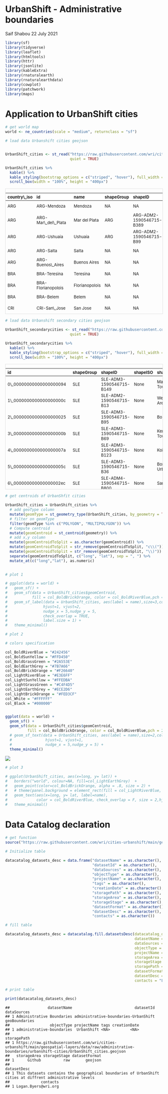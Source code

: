 UrbanShift - Administrative boundaries
================
Saif Shabou
22 July 2021

``` r
library(sf)
library(tidyverse)
library(leaflet)
library(htmltools)
library(httr)
library(jsonlite)
library(kableExtra)
library(rnaturalearth)
library(rnaturalearthdata)
library(cowplot)
library(patchwork)
library(maps)
```

# Application to UrbanShift cities

``` r
# get world map
world <- ne_countries(scale = "medium", returnclass = "sf")

# load data Urbanshift cities geojson


UrbanShift_cities <- st_read("https://raw.githubusercontent.com/wri/cities-urbanshift/main/geospatial-layers/data/raw/administrative-boundaries/urbanshift-cities/UrbanShift_cities.geojson",
                             quiet = TRUE)

UrbanShift_cities %>%
  kable() %>%
  kable_styling(bootstrap_options = c("striped", "hover"), full_width = F, font_size = 13) %>%
  scroll_box(width = "100%", height = "400px")
```

<div
style="border: 1px solid #ddd; padding: 0px; overflow-y: scroll; height:400px; overflow-x: scroll; width:100%; ">

<table class="table table-striped table-hover" style="font-size: 13px; width: auto !important; margin-left: auto; margin-right: auto;">
<thead>
<tr>
<th style="text-align:left;position: sticky; top:0; background-color: #FFFFFF;">
country\_iso
</th>
<th style="text-align:left;position: sticky; top:0; background-color: #FFFFFF;">
id
</th>
<th style="text-align:left;position: sticky; top:0; background-color: #FFFFFF;">
name
</th>
<th style="text-align:left;position: sticky; top:0; background-color: #FFFFFF;">
shapeGroup
</th>
<th style="text-align:left;position: sticky; top:0; background-color: #FFFFFF;">
shapeID
</th>
<th style="text-align:left;position: sticky; top:0; background-color: #FFFFFF;">
shapeISO
</th>
<th style="text-align:left;position: sticky; top:0; background-color: #FFFFFF;">
shapeName
</th>
<th style="text-align:left;position: sticky; top:0; background-color: #FFFFFF;">
shapeType
</th>
<th style="text-align:left;position: sticky; top:0; background-color: #FFFFFF;">
ADM0\_shape
</th>
<th style="text-align:left;position: sticky; top:0; background-color: #FFFFFF;">
ADM1\_sha\_1
</th>
<th style="text-align:left;position: sticky; top:0; background-color: #FFFFFF;">
ADM1\_shape
</th>
<th style="text-align:left;position: sticky; top:0; background-color: #FFFFFF;">
ADMHIERARC
</th>
<th style="text-align:left;position: sticky; top:0; background-color: #FFFFFF;">
geometry
</th>
</tr>
</thead>
<tbody>
<tr>
<td style="text-align:left;">
ARG
</td>
<td style="text-align:left;">
ARG-Mendoza
</td>
<td style="text-align:left;">
Mendoza
</td>
<td style="text-align:left;">
NA
</td>
<td style="text-align:left;">
NA
</td>
<td style="text-align:left;">
NA
</td>
<td style="text-align:left;">
NA
</td>
<td style="text-align:left;">
NA
</td>
<td style="text-align:left;">
NA
</td>
<td style="text-align:left;">
NA
</td>
<td style="text-align:left;">
NA
</td>
<td style="text-align:left;">
NA
</td>
<td style="text-align:left;">
POLYGON ((-70.09376 -33.051…
</td>
</tr>
<tr>
<td style="text-align:left;">
ARG
</td>
<td style="text-align:left;">
ARG-Mar\_del\_Plata
</td>
<td style="text-align:left;">
Mar del Plata
</td>
<td style="text-align:left;">
ARG
</td>
<td style="text-align:left;">
ARG-ADM2-1590546715-B389
</td>
<td style="text-align:left;">
ARG
</td>
<td style="text-align:left;">
Partido de General Pueyrred&lt;U+FFFD&gt;n
</td>
<td style="text-align:left;">
ADM2
</td>
<td style="text-align:left;">
NA
</td>
<td style="text-align:left;">
NA
</td>
<td style="text-align:left;">
NA
</td>
<td style="text-align:left;">
NA
</td>
<td style="text-align:left;">
GEOMETRYCOLLECTION (LINESTR…
</td>
</tr>
<tr>
<td style="text-align:left;">
ARG
</td>
<td style="text-align:left;">
ARG-Ushuaia
</td>
<td style="text-align:left;">
Ushuaia
</td>
<td style="text-align:left;">
ARG
</td>
<td style="text-align:left;">
ARG-ADM2-1590546715-B99
</td>
<td style="text-align:left;">
ARG
</td>
<td style="text-align:left;">
Departamento Ushuaia
</td>
<td style="text-align:left;">
ADM2
</td>
<td style="text-align:left;">
NA
</td>
<td style="text-align:left;">
NA
</td>
<td style="text-align:left;">
NA
</td>
<td style="text-align:left;">
NA
</td>
<td style="text-align:left;">
MULTIPOLYGON (((-64.35062 -…
</td>
</tr>
<tr>
<td style="text-align:left;">
ARG
</td>
<td style="text-align:left;">
ARG-Salta
</td>
<td style="text-align:left;">
Salta
</td>
<td style="text-align:left;">
NA
</td>
<td style="text-align:left;">
NA
</td>
<td style="text-align:left;">
NA
</td>
<td style="text-align:left;">
NA
</td>
<td style="text-align:left;">
NA
</td>
<td style="text-align:left;">
NA
</td>
<td style="text-align:left;">
NA
</td>
<td style="text-align:left;">
NA
</td>
<td style="text-align:left;">
NA
</td>
<td style="text-align:left;">
POLYGON ((-65.53171 -25.026…
</td>
</tr>
<tr>
<td style="text-align:left;">
ARG
</td>
<td style="text-align:left;">
ARG-Buenos\_Aires
</td>
<td style="text-align:left;">
Buenos Aires
</td>
<td style="text-align:left;">
NA
</td>
<td style="text-align:left;">
NA
</td>
<td style="text-align:left;">
NA
</td>
<td style="text-align:left;">
NA
</td>
<td style="text-align:left;">
NA
</td>
<td style="text-align:left;">
NA
</td>
<td style="text-align:left;">
NA
</td>
<td style="text-align:left;">
NA
</td>
<td style="text-align:left;">
NA
</td>
<td style="text-align:left;">
MULTIPOLYGON (((-58.36618 -…
</td>
</tr>
<tr>
<td style="text-align:left;">
BRA
</td>
<td style="text-align:left;">
BRA-Teresina
</td>
<td style="text-align:left;">
Teresina
</td>
<td style="text-align:left;">
NA
</td>
<td style="text-align:left;">
NA
</td>
<td style="text-align:left;">
NA
</td>
<td style="text-align:left;">
NA
</td>
<td style="text-align:left;">
NA
</td>
<td style="text-align:left;">
NA
</td>
<td style="text-align:left;">
NA
</td>
<td style="text-align:left;">
NA
</td>
<td style="text-align:left;">
NA
</td>
<td style="text-align:left;">
POLYGON ((-42.599 -5.349998…
</td>
</tr>
<tr>
<td style="text-align:left;">
BRA
</td>
<td style="text-align:left;">
BRA-Florianopolois
</td>
<td style="text-align:left;">
Florianopolois
</td>
<td style="text-align:left;">
NA
</td>
<td style="text-align:left;">
NA
</td>
<td style="text-align:left;">
NA
</td>
<td style="text-align:left;">
NA
</td>
<td style="text-align:left;">
NA
</td>
<td style="text-align:left;">
NA
</td>
<td style="text-align:left;">
NA
</td>
<td style="text-align:left;">
NA
</td>
<td style="text-align:left;">
NA
</td>
<td style="text-align:left;">
MULTIPOLYGON (((-48.58167 -…
</td>
</tr>
<tr>
<td style="text-align:left;">
BRA
</td>
<td style="text-align:left;">
BRA-Belem
</td>
<td style="text-align:left;">
Belem
</td>
<td style="text-align:left;">
NA
</td>
<td style="text-align:left;">
NA
</td>
<td style="text-align:left;">
NA
</td>
<td style="text-align:left;">
NA
</td>
<td style="text-align:left;">
NA
</td>
<td style="text-align:left;">
NA
</td>
<td style="text-align:left;">
NA
</td>
<td style="text-align:left;">
NA
</td>
<td style="text-align:left;">
NA
</td>
<td style="text-align:left;">
MULTIPOLYGON (((-48.54139 -…
</td>
</tr>
<tr>
<td style="text-align:left;">
CRI
</td>
<td style="text-align:left;">
CRI-San\_Jose
</td>
<td style="text-align:left;">
San Jose
</td>
<td style="text-align:left;">
NA
</td>
<td style="text-align:left;">
NA
</td>
<td style="text-align:left;">
NA
</td>
<td style="text-align:left;">
NA
</td>
<td style="text-align:left;">
NA
</td>
<td style="text-align:left;">
NA
</td>
<td style="text-align:left;">
NA
</td>
<td style="text-align:left;">
NA
</td>
<td style="text-align:left;">
NA
</td>
<td style="text-align:left;">
POLYGON ((-83.76411 9.60485…
</td>
</tr>
<tr>
<td style="text-align:left;">
RWA
</td>
<td style="text-align:left;">
RWA-Kigali
</td>
<td style="text-align:left;">
Kigali
</td>
<td style="text-align:left;">
RWA
</td>
<td style="text-align:left;">
RWA-ADM1-1590546715-B4
</td>
<td style="text-align:left;">
RW-01
</td>
<td style="text-align:left;">
Kigali City
</td>
<td style="text-align:left;">
ADM1
</td>
<td style="text-align:left;">
NA
</td>
<td style="text-align:left;">
NA
</td>
<td style="text-align:left;">
NA
</td>
<td style="text-align:left;">
NA
</td>
<td style="text-align:left;">
POLYGON ((29.97953 -1.88663…
</td>
</tr>
<tr>
<td style="text-align:left;">
SLE
</td>
<td style="text-align:left;">
SLE-Freetown\_region
</td>
<td style="text-align:left;">
Freetown Region
</td>
<td style="text-align:left;">
SLE
</td>
<td style="text-align:left;">
SLE-ADM1-1590546715-B3
</td>
<td style="text-align:left;">
SL-W
</td>
<td style="text-align:left;">
Western Area
</td>
<td style="text-align:left;">
ADM1
</td>
<td style="text-align:left;">
NA
</td>
<td style="text-align:left;">
NA
</td>
<td style="text-align:left;">
NA
</td>
<td style="text-align:left;">
NA
</td>
<td style="text-align:left;">
MULTIPOLYGON (((-13.1676 8….
</td>
</tr>
<tr>
<td style="text-align:left;">
MAR
</td>
<td style="text-align:left;">
MAR-Marrakech
</td>
<td style="text-align:left;">
Marrakech
</td>
<td style="text-align:left;">
MAR
</td>
<td style="text-align:left;">
MAR-ADM2-1590546715-B42
</td>
<td style="text-align:left;">
None
</td>
<td style="text-align:left;">
Pr&lt;U+FFFD&gt;fecture de Marrakech ????? ?????
</td>
<td style="text-align:left;">
ADM2
</td>
<td style="text-align:left;">
NA
</td>
<td style="text-align:left;">
NA
</td>
<td style="text-align:left;">
NA
</td>
<td style="text-align:left;">
NA
</td>
<td style="text-align:left;">
POLYGON ((-8.42606 31.80765…
</td>
</tr>
<tr>
<td style="text-align:left;">
IND
</td>
<td style="text-align:left;">
IND-Chennai
</td>
<td style="text-align:left;">
Chennai
</td>
<td style="text-align:left;">
NA
</td>
<td style="text-align:left;">
NA
</td>
<td style="text-align:left;">
NA
</td>
<td style="text-align:left;">
NA
</td>
<td style="text-align:left;">
NA
</td>
<td style="text-align:left;">
NA
</td>
<td style="text-align:left;">
NA
</td>
<td style="text-align:left;">
NA
</td>
<td style="text-align:left;">
NA
</td>
<td style="text-align:left;">
MULTIPOLYGON (((79.84137 13…
</td>
</tr>
<tr>
<td style="text-align:left;">
IND
</td>
<td style="text-align:left;">
IND-Pune
</td>
<td style="text-align:left;">
Pune
</td>
<td style="text-align:left;">
IND
</td>
<td style="text-align:left;">
IND-ADM2-1590546715-B452
</td>
<td style="text-align:left;">
None
</td>
<td style="text-align:left;">
Pune
</td>
<td style="text-align:left;">
ADM2
</td>
<td style="text-align:left;">
NA
</td>
<td style="text-align:left;">
NA
</td>
<td style="text-align:left;">
NA
</td>
<td style="text-align:left;">
NA
</td>
<td style="text-align:left;">
POLYGON ((73.32223 18.57061…
</td>
</tr>
<tr>
<td style="text-align:left;">
IND
</td>
<td style="text-align:left;">
IND-Surat
</td>
<td style="text-align:left;">
Surat
</td>
<td style="text-align:left;">
IND
</td>
<td style="text-align:left;">
IND-ADM2-1590546715-B555
</td>
<td style="text-align:left;">
None
</td>
<td style="text-align:left;">
Surat
</td>
<td style="text-align:left;">
ADM2
</td>
<td style="text-align:left;">
NA
</td>
<td style="text-align:left;">
NA
</td>
<td style="text-align:left;">
NA
</td>
<td style="text-align:left;">
NA
</td>
<td style="text-align:left;">
MULTIPOLYGON (((72.67846 21…
</td>
</tr>
<tr>
<td style="text-align:left;">
CHN
</td>
<td style="text-align:left;">
CHN-Chengdu
</td>
<td style="text-align:left;">
Chengdu
</td>
<td style="text-align:left;">
NA
</td>
<td style="text-align:left;">
NA
</td>
<td style="text-align:left;">
NA
</td>
<td style="text-align:left;">
NA
</td>
<td style="text-align:left;">
NA
</td>
<td style="text-align:left;">
NA
</td>
<td style="text-align:left;">
NA
</td>
<td style="text-align:left;">
NA
</td>
<td style="text-align:left;">
NA
</td>
<td style="text-align:left;">
MULTIPOLYGON (((105.5755 30…
</td>
</tr>
<tr>
<td style="text-align:left;">
CHN
</td>
<td style="text-align:left;">
CHN-Chongqing
</td>
<td style="text-align:left;">
Chongqing
</td>
<td style="text-align:left;">
CHN
</td>
<td style="text-align:left;">
CHN-ADM2-3\_0\_0-B306
</td>
<td style="text-align:left;">
None
</td>
<td style="text-align:left;">
Enshi Tujia and Miao Autonomous Prefecture
</td>
<td style="text-align:left;">
ADM2
</td>
<td style="text-align:left;">
CHN-ADM0-3\_0\_0-B1
</td>
<td style="text-align:left;">
Hubei
</td>
<td style="text-align:left;">
CHN-ADM1-3\_0\_0-B16
</td>
<td style="text-align:left;">
CHN-ADM2-3\_0\_0-B306\|CHN-ADM1-3\_0\_0-B16\|CHN-ADM0-3\_0\_0-B1
</td>
<td style="text-align:left;">
POLYGON ((105.2868 29.5554,…
</td>
</tr>
<tr>
<td style="text-align:left;">
CHN
</td>
<td style="text-align:left;">
CHN-Ningbo
</td>
<td style="text-align:left;">
Ningbo
</td>
<td style="text-align:left;">
NA
</td>
<td style="text-align:left;">
NA
</td>
<td style="text-align:left;">
NA
</td>
<td style="text-align:left;">
NA
</td>
<td style="text-align:left;">
NA
</td>
<td style="text-align:left;">
NA
</td>
<td style="text-align:left;">
NA
</td>
<td style="text-align:left;">
NA
</td>
<td style="text-align:left;">
NA
</td>
<td style="text-align:left;">
MULTIPOLYGON (((121.0873 30…
</td>
</tr>
<tr>
<td style="text-align:left;">
IDN
</td>
<td style="text-align:left;">
IDN-Jakarta
</td>
<td style="text-align:left;">
Jakarta
</td>
<td style="text-align:left;">
NA
</td>
<td style="text-align:left;">
NA
</td>
<td style="text-align:left;">
NA
</td>
<td style="text-align:left;">
NA
</td>
<td style="text-align:left;">
NA
</td>
<td style="text-align:left;">
NA
</td>
<td style="text-align:left;">
NA
</td>
<td style="text-align:left;">
NA
</td>
<td style="text-align:left;">
NA
</td>
<td style="text-align:left;">
MULTIPOLYGON (((106.729 -6….
</td>
</tr>
<tr>
<td style="text-align:left;">
IDN
</td>
<td style="text-align:left;">
IDN-Bitung
</td>
<td style="text-align:left;">
Bitung
</td>
<td style="text-align:left;">
NA
</td>
<td style="text-align:left;">
NA
</td>
<td style="text-align:left;">
NA
</td>
<td style="text-align:left;">
NA
</td>
<td style="text-align:left;">
NA
</td>
<td style="text-align:left;">
NA
</td>
<td style="text-align:left;">
NA
</td>
<td style="text-align:left;">
NA
</td>
<td style="text-align:left;">
NA
</td>
<td style="text-align:left;">
MULTIPOLYGON (((125.2826 1….
</td>
</tr>
<tr>
<td style="text-align:left;">
IDN
</td>
<td style="text-align:left;">
IDN-Semarang
</td>
<td style="text-align:left;">
Semarang
</td>
<td style="text-align:left;">
NA
</td>
<td style="text-align:left;">
NA
</td>
<td style="text-align:left;">
NA
</td>
<td style="text-align:left;">
NA
</td>
<td style="text-align:left;">
NA
</td>
<td style="text-align:left;">
NA
</td>
<td style="text-align:left;">
NA
</td>
<td style="text-align:left;">
NA
</td>
<td style="text-align:left;">
NA
</td>
<td style="text-align:left;">
GEOMETRYCOLLECTION (LINESTR…
</td>
</tr>
<tr>
<td style="text-align:left;">
IDN
</td>
<td style="text-align:left;">
IDN-Balikpapan
</td>
<td style="text-align:left;">
Balikpapan
</td>
<td style="text-align:left;">
IDN
</td>
<td style="text-align:left;">
IDN-ADM2-1590546715-B175
</td>
<td style="text-align:left;">
None
</td>
<td style="text-align:left;">
Kota Balikpapan
</td>
<td style="text-align:left;">
ADM2
</td>
<td style="text-align:left;">
NA
</td>
<td style="text-align:left;">
NA
</td>
<td style="text-align:left;">
NA
</td>
<td style="text-align:left;">
NA
</td>
<td style="text-align:left;">
GEOMETRYCOLLECTION (LINESTR…
</td>
</tr>
<tr>
<td style="text-align:left;">
IDN
</td>
<td style="text-align:left;">
IDN-Palembang
</td>
<td style="text-align:left;">
Palembang
</td>
<td style="text-align:left;">
NA
</td>
<td style="text-align:left;">
NA
</td>
<td style="text-align:left;">
NA
</td>
<td style="text-align:left;">
NA
</td>
<td style="text-align:left;">
NA
</td>
<td style="text-align:left;">
NA
</td>
<td style="text-align:left;">
NA
</td>
<td style="text-align:left;">
NA
</td>
<td style="text-align:left;">
NA
</td>
<td style="text-align:left;">
MULTIPOLYGON (((104.7551 -2…
</td>
</tr>
</tbody>
</table>

</div>

``` r
# load data Urbanshift secondary cities geojson

UrbanShift_secondarycities <- st_read("https://raw.githubusercontent.com/wri/cities-urbanshift/main/geospatial-layers/data/raw/administrative-boundaries/urbanshift-cities/UrbanShift_secondarycities.geojson",
                             quiet = TRUE)

UrbanShift_secondarycities %>%
  kable() %>%
  kable_styling(bootstrap_options = c("striped", "hover"), full_width = F, font_size = 13) %>%
  scroll_box(width = "100%", height = "400px")
```

<div
style="border: 1px solid #ddd; padding: 0px; overflow-y: scroll; height:400px; overflow-x: scroll; width:100%; ">

<table class="table table-striped table-hover" style="font-size: 13px; width: auto !important; margin-left: auto; margin-right: auto;">
<thead>
<tr>
<th style="text-align:left;position: sticky; top:0; background-color: #FFFFFF;">
id
</th>
<th style="text-align:left;position: sticky; top:0; background-color: #FFFFFF;">
shapeGroup
</th>
<th style="text-align:left;position: sticky; top:0; background-color: #FFFFFF;">
shapeID
</th>
<th style="text-align:left;position: sticky; top:0; background-color: #FFFFFF;">
shapeISO
</th>
<th style="text-align:left;position: sticky; top:0; background-color: #FFFFFF;">
shapeName
</th>
<th style="text-align:left;position: sticky; top:0; background-color: #FFFFFF;">
shapeType
</th>
<th style="text-align:left;position: sticky; top:0; background-color: #FFFFFF;">
geometry
</th>
</tr>
</thead>
<tbody>
<tr>
<td style="text-align:left;">
0\_00000000000000000094
</td>
<td style="text-align:left;">
SLE
</td>
<td style="text-align:left;">
SLE-ADM3-1590546715-B149
</td>
<td style="text-align:left;">
None
</td>
<td style="text-align:left;">
Makeni Town
</td>
<td style="text-align:left;">
ADM3
</td>
<td style="text-align:left;">
MULTIPOLYGON (((-12.06385 8…
</td>
</tr>
<tr>
<td style="text-align:left;">
1\_0000000000000000000c
</td>
<td style="text-align:left;">
SLE
</td>
<td style="text-align:left;">
SLE-ADM2-1590546715-B13
</td>
<td style="text-align:left;">
None
</td>
<td style="text-align:left;">
Western Area Rural
</td>
<td style="text-align:left;">
ADM2
</td>
<td style="text-align:left;">
MULTIPOLYGON (((-13.1676 8….
</td>
</tr>
<tr>
<td style="text-align:left;">
2\_00000000000000000025
</td>
<td style="text-align:left;">
SLE
</td>
<td style="text-align:left;">
SLE-ADM3-1590546715-B95
</td>
<td style="text-align:left;">
None
</td>
<td style="text-align:left;">
Bo Town
</td>
<td style="text-align:left;">
ADM3
</td>
<td style="text-align:left;">
MULTIPOLYGON (((-11.76177 7…
</td>
</tr>
<tr>
<td style="text-align:left;">
3\_0000000000000000000b
</td>
<td style="text-align:left;">
SLE
</td>
<td style="text-align:left;">
SLE-ADM3-1590546715-B69
</td>
<td style="text-align:left;">
None
</td>
<td style="text-align:left;">
Kenema Town
</td>
<td style="text-align:left;">
ADM3
</td>
<td style="text-align:left;">
MULTIPOLYGON (((-11.21412 7…
</td>
</tr>
<tr>
<td style="text-align:left;">
4\_0000000000000000007a
</td>
<td style="text-align:left;">
SLE
</td>
<td style="text-align:left;">
SLE-ADM3-1590546715-B123
</td>
<td style="text-align:left;">
None
</td>
<td style="text-align:left;">
Koidu Town
</td>
<td style="text-align:left;">
ADM3
</td>
<td style="text-align:left;">
MULTIPOLYGON (((-11.00093 8…
</td>
</tr>
<tr>
<td style="text-align:left;">
5\_0000000000000000005c
</td>
<td style="text-align:left;">
SLE
</td>
<td style="text-align:left;">
SLE-ADM3-1590546715-B36
</td>
<td style="text-align:left;">
None
</td>
<td style="text-align:left;">
Bonthe Urban
</td>
<td style="text-align:left;">
ADM3
</td>
<td style="text-align:left;">
MULTIPOLYGON (((-12.49656 7…
</td>
</tr>
<tr>
<td style="text-align:left;">
6\_000000000000000002ec
</td>
<td style="text-align:left;">
SLE
</td>
<td style="text-align:left;">
SLE-ADM4-1590546715-B800
</td>
<td style="text-align:left;">
None
</td>
<td style="text-align:left;">
Sanda
</td>
<td style="text-align:left;">
ADM4
</td>
<td style="text-align:left;">
MULTIPOLYGON (((-12.79277 8…
</td>
</tr>
<tr>
<td style="text-align:left;">
6\_000000000000000002d5
</td>
<td style="text-align:left;">
SLE
</td>
<td style="text-align:left;">
SLE-ADM4-1590546715-B777
</td>
<td style="text-align:left;">
None
</td>
<td style="text-align:left;">
Falaba
</td>
<td style="text-align:left;">
ADM4
</td>
<td style="text-align:left;">
MULTIPOLYGON (((-12.78948 8…
</td>
</tr>
<tr>
<td style="text-align:left;">
6\_000000000000000002dd
</td>
<td style="text-align:left;">
SLE
</td>
<td style="text-align:left;">
SLE-ADM4-1590546715-B785
</td>
<td style="text-align:left;">
None
</td>
<td style="text-align:left;">
Kondato
</td>
<td style="text-align:left;">
ADM4
</td>
<td style="text-align:left;">
MULTIPOLYGON (((-12.78944 8…
</td>
</tr>
<tr>
<td style="text-align:left;">
6\_000000000000000002ee
</td>
<td style="text-align:left;">
SLE
</td>
<td style="text-align:left;">
SLE-ADM4-1590546715-B802
</td>
<td style="text-align:left;">
None
</td>
<td style="text-align:left;">
Sendugu
</td>
<td style="text-align:left;">
ADM4
</td>
<td style="text-align:left;">
MULTIPOLYGON (((-12.80284 8…
</td>
</tr>
<tr>
<td style="text-align:left;">
6\_000000000000000002e8
</td>
<td style="text-align:left;">
SLE
</td>
<td style="text-align:left;">
SLE-ADM4-1590546715-B796
</td>
<td style="text-align:left;">
None
</td>
<td style="text-align:left;">
Old Port Loko
</td>
<td style="text-align:left;">
ADM4
</td>
<td style="text-align:left;">
MULTIPOLYGON (((-12.79767 8…
</td>
</tr>
<tr>
<td style="text-align:left;">
7\_00000000000000000006
</td>
<td style="text-align:left;">
RWA
</td>
<td style="text-align:left;">
RWA-ADM2-1590546715-B7
</td>
<td style="text-align:left;">
None
</td>
<td style="text-align:left;">
Huye
</td>
<td style="text-align:left;">
ADM2
</td>
<td style="text-align:left;">
MULTIPOLYGON (((29.58339 -2…
</td>
</tr>
<tr>
<td style="text-align:left;">
8\_00000000000000000009
</td>
<td style="text-align:left;">
RWA
</td>
<td style="text-align:left;">
RWA-ADM2-1590546715-B10
</td>
<td style="text-align:left;">
None
</td>
<td style="text-align:left;">
Muhanga
</td>
<td style="text-align:left;">
ADM2
</td>
<td style="text-align:left;">
MULTIPOLYGON (((29.61242 -2…
</td>
</tr>
<tr>
<td style="text-align:left;">
9\_00000000000000000013
</td>
<td style="text-align:left;">
RWA
</td>
<td style="text-align:left;">
RWA-ADM2-1590546715-B20
</td>
<td style="text-align:left;">
None
</td>
<td style="text-align:left;">
Musanze
</td>
<td style="text-align:left;">
ADM2
</td>
<td style="text-align:left;">
MULTIPOLYGON (((29.45 -1.50…
</td>
</tr>
<tr>
<td style="text-align:left;">
10\_000000000000000000c3
</td>
<td style="text-align:left;">
RWA
</td>
<td style="text-align:left;">
RWA-ADM3-1590546715-B345
</td>
<td style="text-align:left;">
None
</td>
<td style="text-align:left;">
Nyagatare
</td>
<td style="text-align:left;">
ADM3
</td>
<td style="text-align:left;">
MULTIPOLYGON (((30.38353 -1…
</td>
</tr>
<tr>
<td style="text-align:left;">
11\_0000000000000000000d
</td>
<td style="text-align:left;">
RWA
</td>
<td style="text-align:left;">
RWA-ADM2-1590546715-B14
</td>
<td style="text-align:left;">
None
</td>
<td style="text-align:left;">
Rubavu
</td>
<td style="text-align:left;">
ADM2
</td>
<td style="text-align:left;">
MULTIPOLYGON (((29.19048 -1…
</td>
</tr>
<tr>
<td style="text-align:left;">
12\_00000000000000000010
</td>
<td style="text-align:left;">
RWA
</td>
<td style="text-align:left;">
RWA-ADM2-1590546715-B17
</td>
<td style="text-align:left;">
None
</td>
<td style="text-align:left;">
Rusizi
</td>
<td style="text-align:left;">
ADM2
</td>
<td style="text-align:left;">
MULTIPOLYGON (((28.86173 -2…
</td>
</tr>
</tbody>
</table>

</div>

``` r
# get centroids of UrbanShfit cities

UrbanShift_cities = UrbanShift_cities %>%
  # add geoType column
  mutate(geomType = st_geometry_type(UrbanShift_cities, by_geometry = TRUE)) %>%
  # filter on geomType
  filter(geomType %in% c("POLYGON", "MULTIPOLYGON")) %>%
  # Compute centroid
  mutate(geomCentroid = st_centroid(geometry)) %>%
  # add x,y column
  mutate(geomCentroidToSplit = as.character(geomCentroid)) %>%
  mutate(geomCentroidToSplit = str_remove(geomCentroidToSplit, "c\\(")) %>%
  mutate(geomCentroidToSplit = str_remove(geomCentroidToSplit, "\\)")) %>%
  separate(geomCentroidToSplit, c("long", "lat"), sep = ", ") %>%
  mutate_at(c("long","lat"), as.numeric)

  
# plot 1

# ggplot(data = world) +
#   geom_sf() +
#   geom_sf(data = UrbanShift_cities$geomCentroid, 
#           fill = col_BoldBrickOrange, color = col_BoldRiverBlue,pch = 21, size = 3) +
#   geom_sf_label(data = UrbanShift_cities, aes(label = name),size=3,color = col_BoldGrassGreen,fill = col_White,
#                hjust=1, vjust=2,
#                nudge_x = 5,nudge_y = 5,
#                check_overlap = TRUE,
#                label.size = 1) +
#   theme_minimal()

# plot 2

# colors specification

col_BoldRiverBlue = "#242456"
col_BoldSunYellow = "#FFD450"
col_BoldGrassGreen = "#2A553E"
col_BoldEarthGrey = "#7B7A66"
col_BoldBrickOrange = "#F26640"
col_LightRiverBlue = "#E3E6FF"
col_LightSunYellow = "#FFEDBA"
col_LightGrassGreen = "#C4F4D5"
col_LightEarthGrey = "#ECE2D6"
col_LightBrickOrange = "#FED3CF"
col_White = "#FFFFFF"
col_Black = "#000000"


ggplot(data = world) +
  geom_sf() +
  geom_sf(data = UrbanShift_cities$geomCentroid,
          fill = col_BoldBrickOrange, color = col_BoldRiverBlue,pch = 21, size = 3) +
  # geom_sf_text(data = UrbanShift_cities, aes(label = name),size=2,color = col_BoldGrassGreen,
  #               hjust=1, vjust=1,
  #               nudge_x = 5,nudge_y = 5) +
  theme_minimal()
```

![](explore-urbanshift-cities-boundaries_files/figure-gfm/unnamed-chunk-2-1.png)<!-- -->

``` r
# plot 3

# ggplot(UrbanShift_cities, aes(x=long, y= lat)) +   
#   borders("world", colour=NA, fill=col_LightEarthGrey)  +
#   geom_point(color=col_BoldBrickOrange, alpha = .8, size = 2) +
#   # theme(panel.background = element_rect(fill = col_LightRiverBlue, colour = col_LightRiverBlue)) +
#   geom_text(aes(x=long, y= lat, label=name),
#             color = col_BoldRiverBlue, check_overlap = F, size = 2,hjust=1, vjust=1.5) +
#   theme_minimal()
```

# Data Catalog declaration

``` r
# get function
source("https://raw.githubusercontent.com/wri/cities-urbanshift/main/geospatial-layers/scripts/administrative-boundaries/helper_functions/datacatalog_fill_datasetsDesc.R")

# Initialize table

datacatalog_datasets_desc = data.frame("datasetName" = as.character(),
                                       "datasetId" = as.character(),
                                       "dataSources" = as.character(),
                                       "objectType" = as.character(),
                                       "projectName" = as.character(),
                                       "tags" = as.character(),
                                       "creationDate" = as.character(),
                                       "storagePath" = as.character(),
                                       "storageArea" = as.character(),
                                       "storageStage" = as.character(),
                                       "datasetFormat" = as.character(),
                                       "datasetDesc" = as.character(),
                                       "contacts" = as.character())

# fill table

datacatalog_datasets_desc = datacatalog.fill.datasetsDesc(datacatalog_datasets_desc = datacatalog_datasets_desc,
                                                          datasetName = "Administrative Boundaries",
                                                          dataSources = "geoBoundaries",
                                                          objectType = "administrative-boundaries",
                                                          projectName = "UrbanShift",
                                                          storageArea = "Github",
                                                          storageStage = "raw",
                                                          storagePath = "https://raw.githubusercontent.com/wri/cities-urbanshift/main/geospatial-layers/data/raw/administrative-boundaries/urbanshift-cities/UrbanShift_cities.geojson",
                                                          datasetFormat = "geojson",
                                                          datasetDesc = "This datasets contains the geographical boundaries of UrbanShift cities at diffrent administrative levels",
                                                          contacts = "Logan.Byers@wri.org")

# print table

print(datacatalog_datasets_desc)
```

    ##                 datasetName                            datasetId   dataSources
    ## 1 Administrative Boundaries administrative-boundaries-UrbanShift geoBoundaries
    ##                  objectType projectName tags creationDate
    ## 1 administrative-boundaries  UrbanShift <NA>         <NA>
    ##                                                                                                                                                     storagePath
    ## 1 https://raw.githubusercontent.com/wri/cities-urbanshift/main/geospatial-layers/data/raw/administrative-boundaries/urbanshift-cities/UrbanShift_cities.geojson
    ##   storageArea storageStage datasetFormat
    ## 1      Github          raw       geojson
    ##                                                                                                 datasetDesc
    ## 1 This datasets contains the geographical boundaries of UrbanShift cities at diffrent administrative levels
    ##              contacts
    ## 1 Logan.Byers@wri.org
